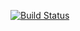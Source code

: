 [![Build Status](https://travis-ci.org/BinaryTreesImplementation/testProject.svg?branch=master)](https://travis-ci.org/BinaryTreesImplementation/testProject) 


